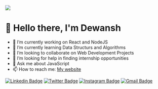 
 <img src="https://activity-graph.herokuapp.com/graph?username=dewanshDT&hide_border=true&hide_title=true&area=true&bg_color=0D1117&color=C9D1D9&area_color=238636&line=FFFFFF20&point=238636">
 
# 👋 Hello there, I'm Dewansh
- 🔭 I’m currently working on React and NodeJS
- 🌱 I’m currently learning Data Structurs and Algorithms
- 🤝 I’m looking to collaborate on Web Development Projects
- 🔎 I’m looking for help in finding internship opportunities
- 💬 Ask me about JavaScript
- 📫 How to reach me: 
[My website](https://dewanshthakur.vercel.app)

[![Linkedin Badge](https://img.shields.io/badge/-dewanshthakur-blue?style=flat-square&logo=Linkedin&logoColor=white&link=https://www.linkedin.com/in/dewanshthakur/)](https://www.linkedin.com/in/dewanshthakur/)
[![Twitter Badge](https://img.shields.io/badge/-@thakurDewansh-1ca0f1?style=flat-square&labelColor=1ca0f1&logo=twitter&logoColor=white&link=https://twitter.com/thakurDewansh)](https://twitter.com/thakurDewansh)
[![Instagram Badge](https://img.shields.io/badge/-@dewanshthakur_-f56040?style=flat-square&logo=instagram&logoColor=white&link=https://instagram.com/dewanshthakur_/)](https://instagram.com/dewanshthakur_)
[![Gmail Badge](https://img.shields.io/badge/-dewansh.dt@gmail.com-db4437?style=flat-square&logo=Gmail&logoColor=white&link=mailto:dewansh.dt@gmail.com)](mailto:dewansh.dt@gmail.com)

 
